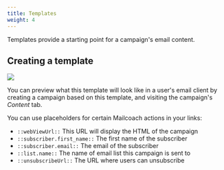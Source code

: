 ```yaml
---
title: Templates
weight: 4
---
```


Templates provide a starting point for a campaign's email content.

## Creating a template

![](https://mailcoach.app/images/docs/v3/app/templates/create.png)

You can preview what this template will look like in a user's email client by creating a campaign based on this template, and visiting the campaign's _Content_ tab.

You can use placeholders for certain Mailcoach actions in your links:

- `::webViewUrl::` This URL will display the HTML of the campaign
- `::subscriber.first_name::` The first name of the subscriber
- `::subscriber.email::` The email of the subscriber
- `::list.name::` The name of email list this campaign is sent to
- `::unsubscribeUrl::` The URL where users can unsubscribe
